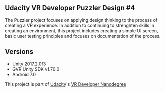 ## Udacity VR Developer Puzzler Design #4
The Puzzler project focuses on applying design thinking to the process of creating a VR experience.  In addition to continuing to strenghten skills in creating an environment, this project includes creating a simple UI screen, basic user testing principles and focuses on documentation of the process.

## Versions
- Unity 2017.2.0f3
- GVR Unity SDK v1.70.0
- Android 7.0

This project is part of [Udacity](https://www.udacity.com "Udacity - Be in demand")'s [VR Developer Nanodegree](https://www.udacity.com/course/vr-developer-nanodegree--nd017)